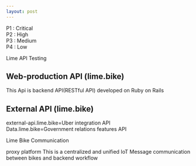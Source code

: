 ```yaml
---
layout: post
---
```


P1 : Critical </br>
P2 : High </br>
P3 : Medium </br>
P4 : Low </br>

Lime API Testing

## Web-production API (lime.bike) </br>
This Api is backend API(RESTful API) developed on Ruby on Rails

## External API (lime.bike)

external-api.lime.bike=Uber integration API </br>
Data.lime.bike=Government relations features API

Lime Bike Communication </br>

proxy platform
This is a centralized and unified IoT Message communication between bikes and backend workflow 

